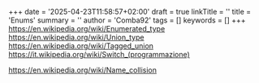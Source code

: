 +++
date = '2025-04-23T11:58:57+02:00'
draft = true
linkTitle = ''
title = 'Enums'
summary = ''
author = 'Comba92'
tags = []
keywords = []
+++
https://en.wikipedia.org/wiki/Enumerated_type
https://en.wikipedia.org/wiki/Union_type
https://en.wikipedia.org/wiki/Tagged_union
https://it.wikipedia.org/wiki/Switch_(programmazione)

https://en.wikipedia.org/wiki/Name_collision